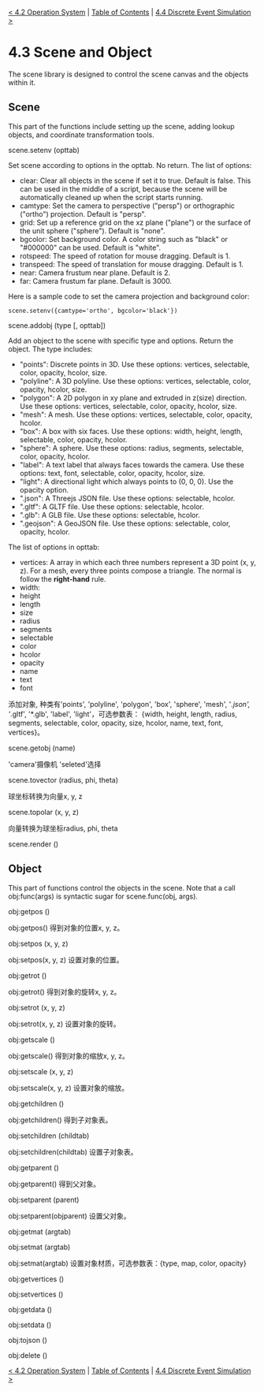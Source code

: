 [< 4.2 Operation System](4.2_operation_system.md) | [Table of Contents](readme.md) | [4.4 Discrete Event Simulation >](4.4_discrete_event_simulation.md)

# 4.3 Scene and Object
The scene library is designed to control the scene canvas and the objects within it.

## Scene
This part of the functions include setting up the scene, adding lookup objects, and coordinate transformation tools.

<a id='scene.setenv'> scene.setenv (opttab) </a>

Set scene according to options in the opttab. No return. The list of options:
- clear: Clear all objects in the scene if set it to true. Default is false. This can be used in the middle of a script, because the scene will be automatically cleaned up when the script starts running.
- camtype: Set the camera to perspective ("persp") or orthographic ("ortho") projection. Default is "persp".
- grid: Set up a reference grid on the xz plane ("plane") or the surface of the unit sphere ("sphere"). Default is "none".
- bgcolor: Set background color. A color string such as "black" or "#000000" can be used. Default is "white".
- rotspeed: The speed of rotation for mouse dragging. Default is 1.
- transpeed: The speed of translation for mouse dragging. Default is 1.
- near: Camera frustum near plane. Default is 2.
- far: Camera frustum far plane. Default is 3000.

Here is a sample code to set the camera projection and background color:
```
scene.setenv({camtype='ortho', bgcolor='black'})
```

<a id='scene.addobj'> scene.addobj (type [, opttab]) </a>

Add an object to the scene with specific type and options. Return the object. The type includes: 
- "points": Discrete points in 3D. Use these options: vertices, selectable, color, opacity, hcolor, size.
- "polyline": A 3D polyline. Use these options: vertices, selectable, color, opacity, hcolor, size.
- "polygon": A 2D polygon in xy plane and extruded in z(size) direction. Use these options: vertices, selectable, color, opacity, hcolor, size.
- "mesh": A mesh. Use these options: vertices, selectable, color, opacity, hcolor.
- "box":  A box with six faces. Use these options: width, height, length, selectable, color, opacity, hcolor.
- "sphere": A sphere. Use these options: radius, segments, selectable, color, opacity, hcolor.
- "label": A text label that always faces towards the camera. Use these options: text, font, selectable, color, opacity, hcolor, size.
- "light": A directional light which always points to (0, 0, 0). Use the opacity option.
- ".json": A Threejs JSON file. Use these options: selectable, hcolor.
- ".gltf": A GLTF file. Use these options: selectable, hcolor.
- ".glb": A GLB file. Use these options: selectable, hcolor.
- ".geojson": A GeoJSON file. Use these options: selectable, color, opacity, hcolor.

The list of options in opttab:

- vertices: A array in which each three numbers represent a 3D point (x, y, z). For a mesh, every three points compose a triangle. The normal is follow the **right-hand** rule.
- width: 
- height
- length
- size
- radius
- segments
- selectable
- color
- hcolor
- opacity
- name
- text
- font


添加对象, 种类有'points', 'polyline', 'polygon', 'box', 'sphere', 'mesh', '*.json', '*.gltf', '*.glb', 'label', 'light'，可选参数表： {width, height, length, radius, segments, selectable, color, opacity, size, hcolor, name, text, font, vertices}。

<a id='scene.getobj'> scene.getobj (name) </a>

'camera'摄像机 'seleted'选择

<a id='scene.tovector'> scene.tovector (radius, phi, theta) </a>

球坐标转换为向量x, y, z

<a id='scene.topolar'> scene.topolar (x, y, z) </a>

向量转换为球坐标radius, phi, theta

<a id='scene.render'> scene.render () </a>


## Object
This part of functions control the objects in the scene. Note that a call obj:func(args) is syntactic sugar for scene.func(obj, args).

<a id='obj:getpos()'> obj:getpos () </a>

obj:getpos() 得到对象的位置x, y, z。

<a id='obj:setpos()'> obj:setpos (x, y, z) </a>

obj:setpos(x, y, z) 设置对象的位置。

<a id='obj:getrot'> obj:getrot () </a>

obj:getrot() 得到对象的旋转x, y, z。

<a id='obj:setrot'> obj:setrot (x, y, z) </a>

obj:setrot(x, y, z) 设置对象的旋转。

<a id='obj:getscale'> obj:getscale () </a>

obj:getscale() 得到对象的缩放x, y, z。

<a id='obj:setscale'> obj:setscale (x, y, z) </a>

obj:setscale(x, y, z) 设置对象的缩放。

<a id='obj:getchildren'> obj:getchildren () </a>

obj:getchildren() 得到子对象表。

<a id='obj:setchildren'> obj:setchildren (childtab) </a>

obj:setchildren(childtab) 设置子对象表。

<a id='obj:getparent'> obj:getparent () </a>

obj:getparent() 得到父对象。

<a id='obj:setparent'> obj:setparent (parent) </a>

obj:setparent(objparent) 设置父对象。

<a id='obj:getmat'> obj:getmat (argtab) </a>

<a id='obj:setmat'> obj:setmat (argtab) </a>

obj:setmat(argtab) 设置对象材质，可选参数表：{type, map, color, opacity}

<a id='obj:getvertices'> obj:getvertices () </a>

<a id='obj:setvertices'> obj:setvertices () </a>

<a id='obj:getdata'> obj:getdata () </a>

<a id='obj:setdata'> obj:setdata () </a>

<a id='obj:tojson'> obj:tojson () </a>

<a id='obj:delete'> obj:delete () </a>

[< 4.2 Operation System](4.2_operation_system.md) | [Table of Contents](readme.md) | [4.4 Discrete Event Simulation >](4.4_discrete_event_simulation.md)
